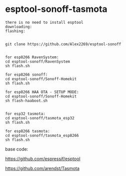# esptool-sonoff-tasmota


```
there is no need to install esptool
downloading:
flashing:


git clone https://github.com/Alex2269/esptool-sonoff


for esp8266 RavenSystem:
cd esptool-sonoff/RavenSystem
sh flash.sh

for esp8266 sonoff:
cd esptool-sonoff/Sonoff-Homekit
sh flash.sh

for esp8266 HAA OTA - SETUP MODE:
cd esptool-sonoff/Sonoff-Homekit
sh flash-haaboot.sh


for esp32 tasmota:
cd esptool-sonoff/tasmota_esp32
sh flash.sh

for esp8266 tasmota:
cd esptool-sonoff/tasmota_esp8266
sh flash.sh

```

base code:

https://github.com/espressif/esptool

https://github.com/arendst/Tasmota
